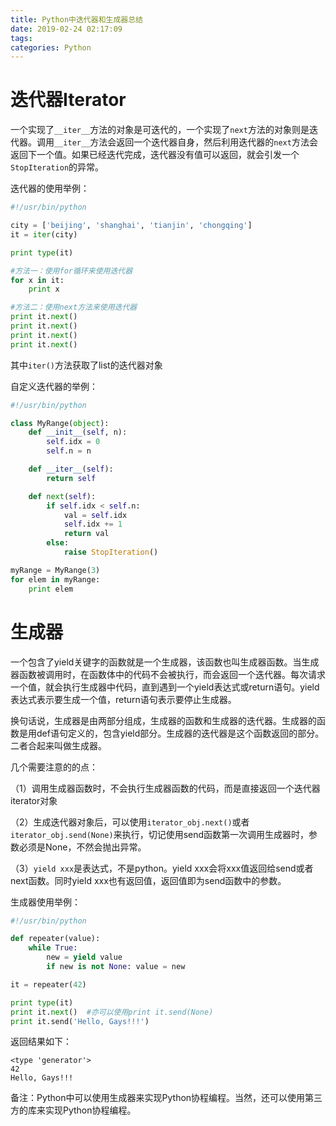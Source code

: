 ```yaml
---
title: Python中迭代器和生成器总结
date: 2019-02-24 02:17:09
tags:
categories: Python
---
```


# 迭代器Iterator

一个实现了`__iter__`方法的对象是可迭代的，一个实现了`next`方法的对象则是迭代器。调用`__iter__`方法会返回一个迭代器自身，然后利用迭代器的`next`方法会返回下一个值。如果已经迭代完成，迭代器没有值可以返回，就会引发一个`StopIteration`的异常。

迭代器的使用举例：

```python
#!/usr/bin/python

city = ['beijing', 'shanghai', 'tianjin', 'chongqing']
it = iter(city)

print type(it)

#方法一：使用for循环来使用迭代器
for x in it:
    print x

#方法二：使用next方法来使用迭代器
print it.next()
print it.next()
print it.next()
print it.next()
```

其中`iter()`方法获取了list的迭代器对象

自定义迭代器的举例：

```python
#!/usr/bin/python

class MyRange(object):
    def __init__(self, n):
        self.idx = 0
        self.n = n

    def __iter__(self):
        return self

    def next(self):
        if self.idx < self.n:
            val = self.idx
            self.idx += 1
            return val
        else:
            raise StopIteration()

myRange = MyRange(3)
for elem in myRange:
    print elem
```

# 生成器

一个包含了yield关键字的函数就是一个生成器，该函数也叫生成器函数。当生成器函数被调用时，在函数体中的代码不会被执行，而会返回一个迭代器。每次请求一个值，就会执行生成器中代码，直到遇到一个yield表达式或return语句。yield表达式表示要生成一个值，return语句表示要停止生成器。

换句话说，生成器是由两部分组成，生成器的函数和生成器的迭代器。生成器的函数是用def语句定义的，包含yield部分。生成器的迭代器是这个函数返回的部分。二者合起来叫做生成器。

几个需要注意的的点：

（1）调用生成器函数时，不会执行生成器函数的代码，而是直接返回一个迭代器iterator对象

（2）生成迭代器对象后，可以使用`iterator_obj.next()`或者`iterator_obj.send(None)`来执行，切记使用send函数第一次调用生成器时，参数必须是None，不然会抛出异常。

（3）`yield xxx`是表达式，不是python。yield xxx会将xxx值返回给send或者next函数。同时yield xxx也有返回值，返回值即为send函数中的参数。

生成器使用举例：

```python
#!/usr/bin/python

def repeater(value):
    while True:
        new = yield value
        if new is not None: value = new

it = repeater(42)

print type(it)
print it.next()  #亦可以使用print it.send(None)
print it.send('Hello, Gays!!!')
```

返回结果如下：

    <type 'generator'>
    42
    Hello, Gays!!!

备注：Python中可以使用生成器来实现Python协程编程。当然，还可以使用第三方的库来实现Python协程编程。
